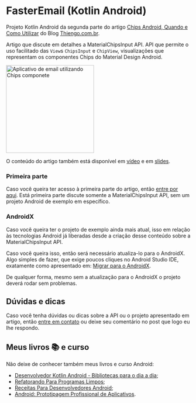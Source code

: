 # FasterEmail (Kotlin Android)

Projeto Kotlin Android da segunda parte do artigo [Chips Android, Quando e Como Utilizar](https://www.thiengo.com.br/chips-android-quando-e-como-utilizar#title-17) do Blog [Thiengo.com.br](https://www.thiengo.com.br).

Artigo que discute em detalhes a MaterialChipsInput API. API que permite o uso facilitado das `View`s  `ChipsInput` e `ChipView`, visualizações que representam os componentes Chips do Material Design Android.

<img src="https://www.thiengo.com.br/img/post/normal/6ka8b8prah57ia1eulbsqkjs4058759f0b73846f3ad2b89279db85e402.gif" width="240" alt="Aplicativo de email utilizando Chips componete">

O conteúdo do artigo também está disponível em [vídeo](https://www.thiengo.com.br/chips-android-quando-e-como-utilizar#title-41) e em [slides](https://www.thiengo.com.br/chips-android-quando-e-como-utilizar#title-40).

### Primeira parte

Caso você queira ter acesso à primeira parte do artigo, então [entre por aqui](https://www.thiengo.com.br/chips-android-quando-e-como-utilizar#title-01). Está primeira parte discute somente a MaterialChipsInput API, sem um projeto Android de exemplo em específico.

### AndroidX

Caso você queira ter o projeto de exemplo ainda mais atual, isso em relação às tecnologias Android já liberadas desde a criação desse conteúdo sobre a MaterialChipsInput API.

Caso você queira isso, então será necessário atualiza-lo para o AndroidX. Algo simples de fazer, que exige poucos cliques no Android Studio IDE, exatamente como apresentado em: [Migrar para o AndroidX](https://developer.android.com/jetpack/androidx/migrate?hl=pt-br).

De qualquer forma, mesmo sem a atualização para o AndroidX o projeto deverá rodar sem problemas.

## Dúvidas e dicas

Caso você tenha dúvidas ou dicas sobre a API ou o projeto apresentado em artigo, então [entre em contato](https://www.thiengo.com.br/contato) ou deixe seu comentário no post que logo eu lhe respondo.

## Meus livros 📚 e curso

Não deixe de conhecer também meus livros e curso Android:

- [Desenvolvedor Kotlin Android - Bibliotecas para o dia a dia](https://www.thiengo.com.br/livro-desenvolvedor-kotlin-android);
- [Refatorando Para Programas Limpos](https://www.thiengo.com.br/livro-refatorando-para-programas-limpos);
- [Receitas Para Desenvolvedores Android](https://www.thiengo.com.br/livro-receitas-para-desenvolvedores-android);
- [Android: Prototipagem Profissional de Aplicativos](https://www.udemy.com/course/android-prototipagem-profissional-de-aplicativos/?locale=pt_BR&persist_locale=).
